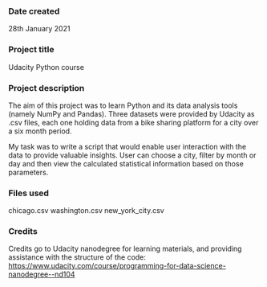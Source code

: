 ### Date created
28th January 2021

### Project title
Udacity Python course

### Project description
The aim of this project was to learn Python and its data analysis tools (namely NumPy and Pandas). Three datasets were provided by Udacity as .csv files, each one holding data from a bike sharing platform for a city over a six month period.

My task was to write a script that would enable user interaction with the data to provide valuable insights. User can choose a city, filter by month or day and then view the calculated statistical information based on those parameters.

### Files used
chicago.csv
washington.csv
new_york_city.csv

### Credits
Credits go to Udacity nanodegree for learning materials, and providing assistance with the structure of the code:
https://www.udacity.com/course/programming-for-data-science-nanodegree--nd104
